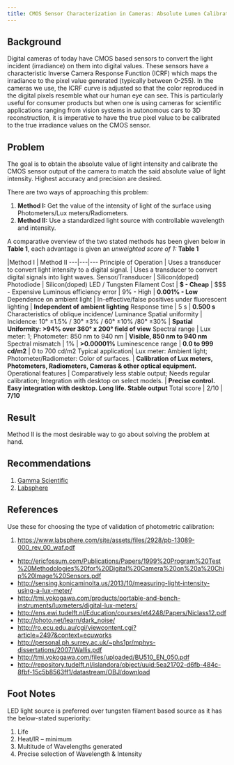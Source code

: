 ```yaml
---
title: CMOS Sensor Characterization in Cameras: Absolute Lumen Calibration
---
```


## Background
Digital cameras of today have CMOS based sensors to convert the light incident (irradiance) on them into digital values. These sensors have a characteristic Inverse Camera Response Function (ICRF) which maps the irradiance to the pixel value generated (typically between 0-255). In the cameras we use, the ICRF curve is adjusted so that the color reproduced in the digital pixels resemble what our human eye can see. This is particularly useful for consumer products but when one is using cameras for scientific applications ranging from vision systems in autonomous cars to 3D reconstruction, it is imperative to have the true pixel value to be calibrated to the true irradiance values on the CMOS sensor.

## Problem
The goal is to obtain the absolute value of light intensity and calibrate the CMOS sensor output of the camera to match the said absolute value of light intensity. Highest accuracy and precision are desired.

There are two ways of approaching this problem:
1. **Method I:** Get the value of the intensity of light of the surface using Photometers/Lux meters/Radiometers.
2. **Method II:** Use a standardized light source with controllable wavelength and intensity.

A comparative overview of the two stated methods has been given below in **Table 1**, each advantage is given an *unweighted score of 1:*
**Table 1**

 |Method I |	Method II
---|---|---
Principle of Operation |	Uses a transducer to convert light intensity to a digital signal. |	Uses a transducer to convert digital signals into light waves.
Sensor/Transducer |	Silicon(doped) Photodiode |	Silicon(doped) LED / Tungsten Filament
Cost |	**$ - Cheap** | 	$$$ - Expensive
Luminous efficiency error | 	9% - High | 	**0.001% - Low**
Dependence on ambient light |	In-effective/false positives under fluorescent lighting | 	**Independent of ambient lighting**
Response time | 	5 s | 	**0.500 s**
Characteristics of oblique incidence/ Luminance Spatial uniformity | 	Incidence: 10° ±1.5% / 30° ±3% / 60° ±10% /80° ±30% | 	**Spatial Uniformity: >94% over 360° x 200° field of view**
Spectral range | Lux meter: 1; Photometer: 850 nm to 940 nm | **Visible, 850 nm to 940 nm**
Spectral mismatch |	1% | **>0.00001%**
Luminescence range |	**0.0 to 999 cd/m2** | 	0 to 700 cd/m2
Typical application| Lux meter: Ambient light; Photometer/Radiometer: Color of surfaces. | **Calibration of Lux meters, Photometers, Radiometers, Cameras & other optical equipment.**
Operational features | Comparatively less stable output; Needs regular calibration; Integration with desktop on select models. | **Precise control. Easy integration with desktop. Long life. Stable output**
Total score | 2/10 | 	**7/10**


## Result
Method II is the most desirable way to go about solving the problem at hand.

## Recommendations
1. [Gamma Scientific](http://www.gamma-sci.com/products/light_sources/)
2. [Labsphere](https://www.labsphere.com/labsphere-products-solutions/imager-sensor-calibration/)


## References
Use these for choosing the type of validation of photometric calibration:

1. https://www.labsphere.com/site/assets/files/2928/pb-13089-000_rev_00_waf.pdf
- http://ericfossum.com/Publications/Papers/1999%20Program%20Test%20Methodologies%20for%20Digital%20Camera%20on%20a%20Chip%20Image%20Sensors.pdf
- http://sensing.konicaminolta.us/2013/10/measuring-light-intensity-using-a-lux-meter/
- http://tmi.yokogawa.com/products/portable-and-bench-instruments/luxmeters/digital-lux-meters/
- http://ens.ewi.tudelft.nl/Education/courses/et4248/Papers/Niclass12.pdf
- http://photo.net/learn/dark_noise/
- http://ro.ecu.edu.au/cgi/viewcontent.cgi?article=2497&context=ecuworks
- http://personal.ph.surrey.ac.uk/~phs1pr/mphys-dissertations/2007/Wallis.pdf
- http://tmi.yokogawa.com/files/uploaded/BU510_EN_050.pdf
- http://repository.tudelft.nl/islandora/object/uuid:5ea21702-d6fb-484c-8fbf-15c5b8563ff1/datastream/OBJ/download

## Foot Notes
LED light source is preferred over tungsten filament based source as it has the below-stated superiority:
1. Life
2. Heat/IR – minimum
3. Multitude of Wavelengths generated
4. Precise selection of Wavelength & Intensity
